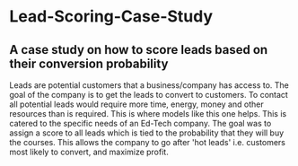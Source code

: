 # Lead-Scoring-Case-Study
## A case study on how to score leads based on their conversion probability
Leads are potential customers that a business/company has access to. The goal of the company is to get the leads to convert to customers.
To contact all potential leads would require more time, energy, money and other resources than is required.
This is where models like this one helps. This is catered to the specific needs of an Ed-Tech company. 
The goal was to assign a score to all leads which is tied to the probability that they will buy the courses.
This allows the company to go after 'hot leads' i.e. customers most likely to convert, and maximize profit.